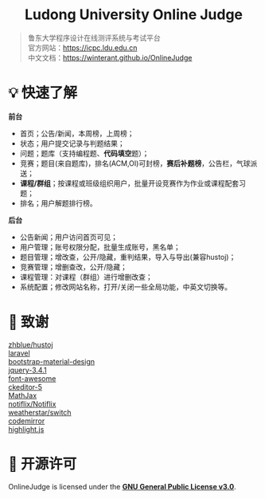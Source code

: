 <h1 align="center">Ludong University Online Judge</h1>

> 鲁东大学程序设计在线测评系统与考试平台  
> 官方网站：<https://icpc.ldu.edu.cn>  
> 中文文档：<https://winterant.github.io/OnlineJudge>

# 💡 快速了解

**前台**

+ 首页；公告/新闻，本周榜，上周榜；
+ 状态；用户提交记录与判题结果；
+ 问题；题库（支持编程题、**代码填空**题）；
+ 竞赛；题目(来自题库)，排名(ACM,OI)可封榜，**赛后补题榜**，公告栏，气球派送；
+ **课程/群组**；按课程或班级组织用户，批量开设竞赛作为作业或课程配套习题；
+ 排名；用户解题排行榜。

**后台**

+ 公告新闻；用户访问首页可见；
+ 用户管理；账号权限分配，批量生成账号，黑名单；
+ 题目管理；增改查，公开/隐藏，重判结果，导入与导出(兼容hustoj)；
+ 竞赛管理；增删查改，公开/隐藏；
+ 课程管理：对课程（群组）进行增删改查；
+ 系统配置；修改网站名称，打开/关闭一些全局功能，中英文切换等。

# 💝 致谢

[zhblue/hustoj](https://github.com/zhblue/hustoj)  
[laravel](https://laravel.com/)  
[bootstrap-material-design](https://fezvrasta.github.io/bootstrap-material-design/)  
[jquery-3.4.1](https://jquery.com/)  
[font-awesome](http://www.fontawesome.com.cn/)  
[ckeditor-5](https://ckeditor.com/ckeditor-5/)  
[MathJax](https://www.mathjax.org/)  
[notiflix/Notiflix](https://github.com/notiflix/Notiflix)  
[weatherstar/switch](https://github.com/weatherstar/switch)  
[codemirror](https://codemirror.net/)  
[highlight.js](https://highlightjs.org/)  

# 📜 开源许可

OnlineJudge is licensed under the
**[GNU General Public License v3.0](./LICENSE)**.
